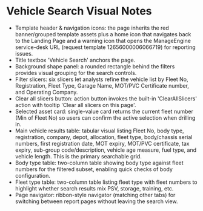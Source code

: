 # Vehicle Search Visual Notes

- Template header & navigation icons: the page inherits the red banner/grouped template assets plus a home icon that navigates back to the Landing Page and a warning icon that opens the ManageEngine service-desk URL (request template 12656000006066719) for reporting issues.
- Title textbox 'Vehicle Search' anchors the page.
- Background shape panel: a rounded rectangle behind the filters provides visual grouping for the search controls.
- Filter slicers: six slicers let analysts refine the vehicle list by Fleet No, Registration, Fleet Type, Garage Name, MOT/PVC Certificate number, and Operating Company.
- Clear all slicers button: action button invokes the built-in 'ClearAllSlicers' action with tooltip 'Clear all slicers on this page'.
- Selected asset card: single-value card returns the current fleet number (Min of Fleet No) so users can confirm the active selection when drilling in.
- Main vehicle results table: tabular visual listing Fleet No, body type, registration, company, depot, allocation, fleet type, body/chassis serial numbers, first registration date, MOT expiry, MOT/PVC certificate, tax expiry, sub-group code/description, vehicle age measure, fuel type, and vehicle length. This is the primary searchable grid.
- Body type table: two-column table showing body type against fleet numbers for the filtered subset, enabling quick checks of body configuration.
- Fleet type table: two-column table listing fleet type with fleet numbers to highlight whether search results mix PSV, storage, training, etc.
- Page navigator: ribbon-style navigator (matching other tabs) for switching between report pages without leaving the search view.
